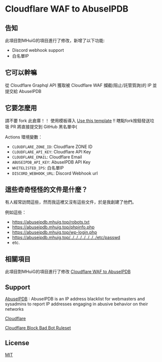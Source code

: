 # Cloudflare WAF to AbuseIPDB

## 告知

此項目對MHuiG的項目進行了修改，新增了以下功能:
- Discord webhook support
- 白名單IP


## 它可以幹嘛

從 Cloudflare Graphql API 獲取被 Cloudflare WAF 攔截(阻止/託管質詢)的 IP 並提交給 AbuseIPDB

## 它要怎麼用

請不要 fork 此倉庫！！ 使用模板導入 [Use this template](https://github.com/MHG-LAB/Cloudflare-WAF-to-AbuseIPDB/generate) !! 瞎點fork按鈕發送垃圾 PR 將直接提交到 GitHub 黑名單中(

Actions 環境變數：
- `CLOUDFLARE_ZONE_ID`: Cloudflare ZONE ID
- `CLOUDFLARE_API_KEY`: Cloudflare API Key
- `CLOUDFLARE_EMAIL`: Cloudflare Email
- `ABUSEIPDB_API_KEY`: AbuseIPDB API Key
- `WHITELISTED_IPS`: 白名單IP
- `DISCORD_WEBHOOK_URL`: Discord Webhook url

## 這些奇奇怪怪的文件是什麼？

有人經常訪問這些，然而我這裡又沒有這些文件，於是我創建了他們。

例如這些：

- https://abuseipdb.mhuig.top/robots.txt
- https://abuseipdb.mhuig.top/phpinfo.php
- https://abuseipdb.mhuig.top/wp-login.php
- https://abuseipdb.mhuig.top/../../../../../../../etc/passwd
- etc.

## 相關項目
此項目對MHuiG的項目進行了修改
[Cloudflare WAF to AbuseIPDB](https://github.com/MHG-LAB/Cloudflare-WAF-to-AbuseIPDB)
## Support

[AbuseIPDB](https://www.abuseipdb.com/) : AbuseIPDB is an IP address blacklist for webmasters and sysadmins to report IP addresses engaging in abusive behavior on their networks

[Cloudflare](https://www.cloudflare.com/)

[Cloudflare Block Bad Bot Ruleset](https://github.com/XMD0718/cloudflare-block-bad-bot-ruleset)

## License

[MIT](https://github.com/MHG-LAB/Cloudflare-WAF-to-AbuseIPDB/blob/main/LICENSE)